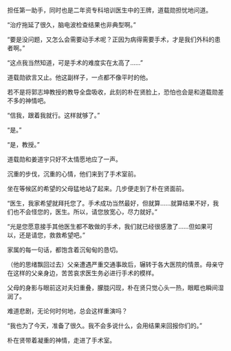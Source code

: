 担任第一助手，同时也是二年资专科培训医生中的王牌，道载勋担忧地问道。

“治疗拖延了很久，脑电波检查结果也非典型啊。”

“要是没问题，又怎么会需要动手术呢？正因为病得需要手术，才是我们外科的患者啊。”

“这点我当然知道，可是手术的难度实在太高了……”

道载勋欲言又止。他这副样子，一点都不像平时的他。

若不是将郭志坤教授的教导全盘吸收，此刻的朴在贤脸上，恐怕也会是和道载勋差不多的神情吧。

“信我，跟着我就行。这样就够了。”

“是。”

“是，教授。”

道载勋和姜道宇只好不太情愿地应了一声。

沉重的步伐，沉重的心情，他们来到了手术室前。

坐在等候区的希望的父母猛地站了起来。几步便走到了朴在贤面前。

“医生，我家希望就拜托您了。手术成功当然最好，但就算……就算结果不好，我们也不会怪您的，医生。所以，请您放宽心，尽力就好。”

“光是您愿意接手其他医生都不敢做的手术，我们就已经很感激了……但如果可以，还是请您，救救希望吧。”

家属的每一句话，都饱含着沉甸甸的恳切。

（他的思绪飘回过去）父亲遭遇严重交通事故后，辗转于各大医院的情景。母亲守在这样的父亲身边，苦苦哀求医生务必进行手术的模样。

父母的身影与眼前这对夫妇重叠，朦胧闪现，朴在贤只觉心头一热，眼眶也瞬间湿润了。

难道悲剧，无论何时何地，总会这样重演吗？

“我也为了今天，准备了很久。我不会多说什么，会用结果来回报你们的。”

朴在贤带着凝重的神情，走进了手术室。